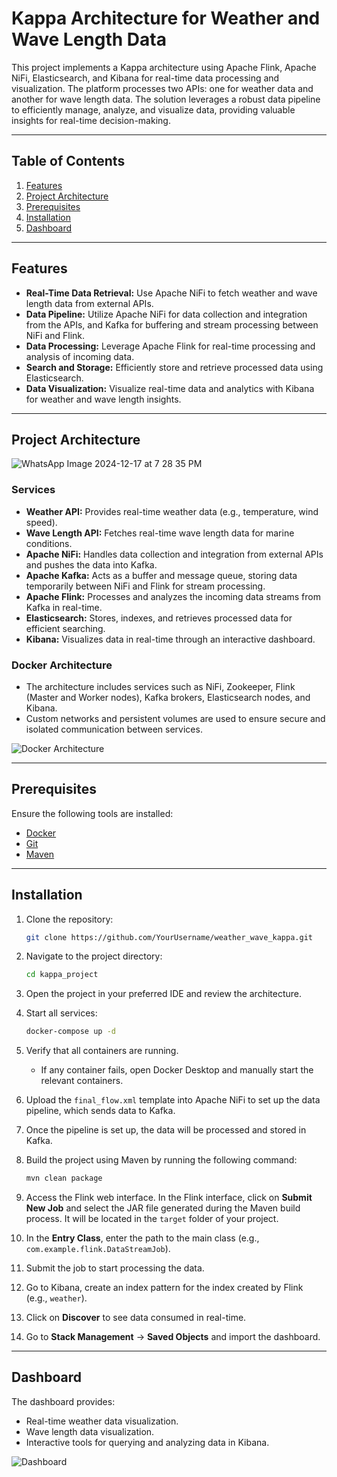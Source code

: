 # Kappa Architecture for Weather and Wave Length Data

This project implements a Kappa architecture using Apache Flink, Apache NiFi, Elasticsearch, and Kibana for real-time data processing and visualization. The platform processes two APIs: one for weather data and another for wave length data. The solution leverages a robust data pipeline to efficiently manage, analyze, and visualize data, providing valuable insights for real-time decision-making.

---

## Table of Contents

1. [Features](#features)
2. [Project Architecture](#project-architecture)
3. [Prerequisites](#prerequisites)
4. [Installation](#installation)
5. [Dashboard](#dashboard)

---

## Features

- **Real-Time Data Retrieval:** Use Apache NiFi to fetch weather and wave length data from external APIs.
- **Data Pipeline:** Utilize Apache NiFi for data collection and integration from the APIs, and Kafka for buffering and stream processing between NiFi and Flink.
- **Data Processing:** Leverage Apache Flink for real-time processing and analysis of incoming data.
- **Search and Storage:** Efficiently store and retrieve processed data using Elasticsearch.
- **Data Visualization:** Visualize real-time data and analytics with Kibana for weather and wave length insights.

---

## Project Architecture
![WhatsApp Image 2024-12-17 at 7 28 35 PM](https://github.com/user-attachments/assets/c280b7fb-b1c4-45f1-b590-48114c761187)


### Services

- **Weather API:** Provides real-time weather data (e.g., temperature, wind speed).
- **Wave Length API:** Fetches real-time wave length data for marine conditions.
- **Apache NiFi:** Handles data collection and integration from external APIs and pushes the data into Kafka.
- **Apache Kafka:** Acts as a buffer and message queue, storing data temporarily between NiFi and Flink for stream processing.
- **Apache Flink:** Processes and analyzes the incoming data streams from Kafka in real-time.
- **Elasticsearch:** Stores, indexes, and retrieves processed data for efficient searching.
- **Kibana:** Visualizes data in real-time through an interactive dashboard.

### Docker Architecture

- The architecture includes services such as NiFi, Zookeeper, Flink (Master and Worker nodes), Kafka brokers, Elasticsearch nodes, and Kibana.
- Custom networks and persistent volumes are used to ensure secure and isolated communication between services.

![Docker Architecture](misc/WhatsApp_Image_2024-12-17_at_7_28_35_PM.jpg)

---

## Prerequisites

Ensure the following tools are installed:

- [Docker](https://www.docker.com/)
- [Git](https://git-scm.com/)
- [Maven](https://maven.apache.org/)

---

## Installation

1. Clone the repository:
   ```bash
   git clone https://github.com/YourUsername/weather_wave_kappa.git
   ```
2. Navigate to the project directory:
   ```bash
   cd kappa_project
   ```
3. Open the project in your preferred IDE and review the architecture.

4. Start all services:
   ```bash
   docker-compose up -d
   ```
5. Verify that all containers are running.

   - If any container fails, open Docker Desktop and manually start the relevant containers.

6. Upload the `final_flow.xml` template into Apache NiFi to set up the data pipeline, which sends data to Kafka.

7. Once the pipeline is set up, the data will be processed and stored in Kafka.

8. Build the project using Maven by running the following command:
   ```bash
   mvn clean package
   ```

9. Access the Flink web interface. In the Flink interface, click on **Submit New Job** and select the JAR file generated during the Maven build process. It will be located in the `target` folder of your project.

10. In the **Entry Class**, enter the path to the main class (e.g., `com.example.flink.DataStreamJob`).

11. Submit the job to start processing the data.

12. Go to Kibana, create an index pattern for the index created by Flink (e.g., `weather`).

13. Click on **Discover** to see data consumed in real-time.

14. Go to **Stack Management** -> **Saved Objects** and import the dashboard.

---

## Dashboard

The dashboard provides:

- Real-time weather data visualization.
- Wave length data visualization.
- Interactive tools for querying and analyzing data in Kibana.

![Dashboard](misc/Dashboard.png)
